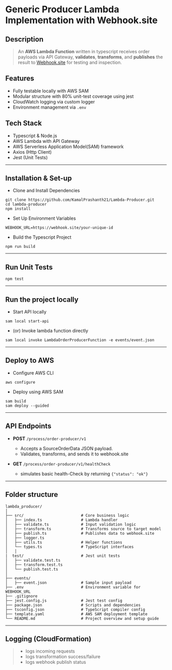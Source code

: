 # Generic Producer Lambda Implementation with Webhook.site

## Description
> An **AWS Lambda Function** written in typescript receives order payloads via API Gateway, **validates**, **transforms**, and **publishes** the result to [Webhook.site](https://webhook.site) for testing and inspection.

## Features
- Fully testable locally with AWS SAM  
- Modular structure with 80% unit-test coverage using jest
- CloudWatch logging via custom logger
- Environment management via `.env`

## Tech Stack
- Typescript & Node.js
- AWS Lambda with API Gateway
- AWS Serverless Application Model(SAM) framework
- Axios (Http Client)
- Jest (Unit Tests)
  
---

## Installation & Set-up
- Clone and Install Dependencies
```
git clone https://github.com/KamalPrashanth21/Lambda-Producer.git
cd lambda-producer
npm install 
```
- Set Up Environment Variables
```
WEBHOOK_URL=https://webhook.site/your-unique-id
```
- Build the Typescript Project
```
npm run build
```
---

## Run Unit Tests
```
npm test 
```
---

## Run the project locally
- Start API locally 
```
sam local start-api
```
- (or) Invoke lambda function directly
```
sam local invoke LambdaOrderProducerFunction -e events/event.json
```
---

## Deploy to AWS
- Configure AWS CLI
``` 
aws configure
```
- Deploy using AWS SAM
```
sam build 
sam deploy --guided 
```

---

## API Endpoints
- **POST**  `/process/order-producer/v1`

     - Accepts a SourceOrderData JSON payload.
     - Validates, transforms, and sends it to webhook.site
- **GET** `/process/order-producer/v1/healthCheck`

     - simulates basic health-Check by returning `{"status": "ok"}`
     
---

## Folder structure
```
lambda_producer/
│
├── src/                         # Core business logic
│   ├── index.ts                 # Lambda handler
│   ├── validate.ts              # Input validation logic
│   ├── transform.ts             # Transforms source to target model
│   ├── publish.ts               # Publishes data to webhook.site
│   ├── logger.ts                 
│   ├── utils.ts                 # Helper functions
│   └── types.ts                 # TypeScript interfaces 
│   │
|  test/                         # Jest unit tests
│   ├── validate.test.ts
│   ├── transform.test.ts
│   └── publish.test.ts
│
├── events/                         
│   ├── event.json               # Sample input payload
├── .env                         # Environment variable for WEBHOOK_URL
├── .gitignore                   
├── jest.config.js               # Jest test config
├── package.json                 # Scripts and dependencies
├── tsconfig.json                # TypeScript compiler config
├── template.yaml                # AWS SAM deployment template
└── README.md                    # Project overview and setup guide
```
---

## Logging (CloudFormation)
> - logs incoming requests
> - logs transformation success/failure
> - logs webhook publish status
